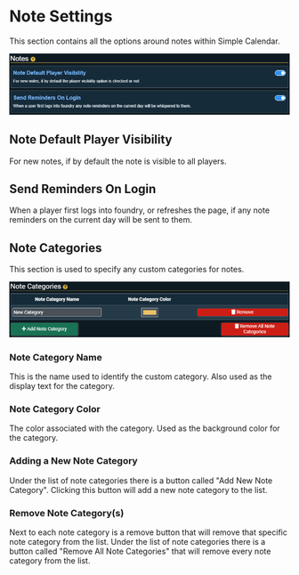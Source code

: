 # Note Settings

This section contains all the options around notes within Simple Calendar.

![](../images/calendar-notes.png)

## Note Default Player Visibility

For new notes, if by default the note is visible to all players.

## Send Reminders On Login

When a player first logs into foundry, or refreshes the page, if any note reminders on the current day will be sent to them.

## Note Categories

This section is used to specify any custom categories for notes.

![](../images/calendar-note-categories.png)

### Note Category Name

This is the name used to identify the custom category. Also used as the display text for the category.

### Note Category Color

The color associated with the category. Used as the background color for the category.

### Adding a New Note Category

Under the list of note categories there is a button called "Add New Note Category". Clicking this button will add a new note category to the list.

### Remove Note Category(s)

Next to each note category is a remove button that will remove that specific note category from the list. Under the list of note categories there is a button called "Remove All Note Categories" that will remove every note category from the list.
